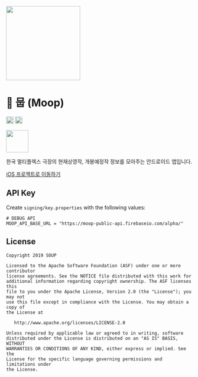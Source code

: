 <img height="200" src='https://github.com/fornewid/Moop-Android/blob/develop/app/src/main/ic_launcher-graphic.png'/>

# :movie_camera: 뭅 (Moop)

<a href='https://developer.android.com'><img height="20px" src='http://img.shields.io/badge/platform-android-green.svg'/></a>
<a href='https://circleci.com/gh/fornewid/Moop-Android'><img height="20px" src='https://circleci.com/gh/fornewid/Moop-Android.svg?style=svg'/></a>

<a href='https://play.google.com/store/apps/details?id=soup.movie'><img height="60px" src='https://play.google.com/intl/en/badges/images/generic/ko_badge_web_generic.png'/></a>

한국 멀티플렉스 극장의 현재상영작, 개봉예정작 정보를 모아주는 안드로이드 앱입니다.

[iOS 프로젝트로 이동하기](https://github.com/kor45cw/Moop-iOS)


## API Key

Create `signing/key.properties` with the following values:

```
# DEBUG API
MOOP_API_BASE_URL = "https://moop-public-api.firebaseio.com/alpha/"
```


## License

```
Copyright 2019 SOUP

Licensed to the Apache Software Foundation (ASF) under one or more contributor
license agreements. See the NOTICE file distributed with this work for
additional information regarding copyright ownership. The ASF licenses this
file to you under the Apache License, Version 2.0 (the "License"); you may not
use this file except in compliance with the License. You may obtain a copy of
the License at

   http://www.apache.org/licenses/LICENSE-2.0

Unless required by applicable law or agreed to in writing, software
distributed under the License is distributed on an "AS IS" BASIS, WITHOUT
WARRANTIES OR CONDITIONS OF ANY KIND, either express or implied. See the
License for the specific language governing permissions and limitations under
the License.
```
